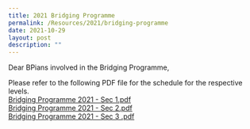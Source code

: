 ```yaml
---
title: 2021 Bridging Programme
permalink: /Resources/2021/bridging-programme
date: 2021-10-29
layout: post
description: ""
---
```

Dear BPians involved in the Bridging Programme,  
  
Please refer to the following PDF file for the schedule for the respective levels.  
[Bridging Programme 2021 - Sec 1.pdf](/files/Bridging%20Programme%202021%20-%20Sec%201.pdf)
<br>[Bridging Programme 2021 - Sec 2.pdf](/files/Bridging%20Programme%202021%20-%20Sec%202.pdf)
<br>[Bridging Programme 2021 - Sec 3 .pdf](/files/Bridging%20Programme%202021%20-%20Sec%203%20.pdf)